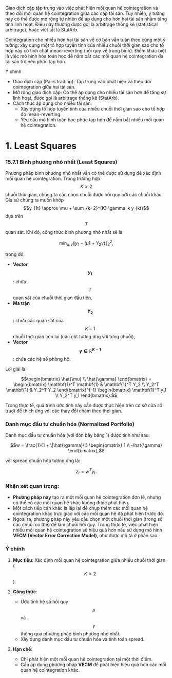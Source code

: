 Giao dịch cặp tập trung vào việc phát hiện mối quan hệ cointegration và theo dõi mối quan hệ cointegration giữa các cặp tài sản. Tuy nhiên, ý tưởng này có thể được mở rộng tự nhiên để áp dụng cho hơn hai tài sản nhằm tăng tính linh hoạt. Điều này thường được gọi là arbitrage thống kê (statistical arbitrage), hoặc viết tắt là StatArb.

Cointegration cho nhiều hơn hai tài sản về cơ bản vẫn tuân theo cùng một ý tưởng: xây dựng một tổ hợp tuyến tính của nhiều chuỗi thời gian sao cho tổ hợp này có tính chất mean-reverting (hồi quy về trung bình). Điểm khác biệt là việc mô hình hóa toán học để nắm bắt các mối quan hệ cointegration đa tài sản trở nên phức tạp hơn.

Ý chính
- Giao dịch cặp (Pairs trading): Tập trung vào phát hiện và theo dõi cointegration giữa hai tài sản.
- Mở rộng giao dịch cặp: Có thể áp dụng cho nhiều tài sản hơn để tăng sự linh hoạt, được gọi là arbitrage thống kê (StatArb).
- Cách thức áp dụng cho nhiều tài sản:
  - Xây dựng tổ hợp tuyến tính của nhiều chuỗi thời gian sao cho tổ hợp đó mean-reverting.
  - Yêu cầu mô hình toán học phức tạp hơn để nắm bắt nhiều mối quan hệ cointegration.
 
# 1. Least Squares
### 15.7.1 Bình phương nhỏ nhất (Least Squares)

Phương pháp bình phương nhỏ nhất vẫn có thể được sử dụng để xác định mối quan hệ cointegration. Trong trường hợp $$K > 2$$ chuỗi thời gian, chúng ta cần chọn chuỗi được hồi quy bởi các chuỗi khác. Giả sử chúng ta muốn khớp $$y_{1t} \approx \mu + \sum_{k=2}^{K} \gamma_k y_{kt}$$ dựa trên $$T$$ quan sát. Khi đó, công thức bình phương nhỏ nhất sẽ là:

$$\min_{\mu, \gamma} \| y_1 - (\mu \mathbf{1} + Y_2 \gamma) \|_2^2,$$

trong đó:
- **Vector $$y_1$$**: chứa $$T$$ quan sát của chuỗi thời gian đầu tiên,
- **Ma trận $$Y_2$$**: chứa các quan sát của $$K - 1$$ chuỗi thời gian còn lại (các cột tương ứng với từng chuỗi),
- **Vector $$\gamma \in \mathbb{R}^{K-1}$$**: chứa các hệ số phòng hộ.

Lời giải là:

```math
\begin{bmatrix}
\hat{\mu} \\
\hat{\gamma}
\end{bmatrix}
=
\begin{bmatrix}
\mathbf{1}^T \mathbf{1} & \mathbf{1}^T Y_2 \\
Y_2^T \mathbf{1} & Y_2^T Y_2
\end{bmatrix}^{-1}
\begin{bmatrix}
\mathbf{1}^T y_1 \\
Y_2^T y_1
\end{bmatrix}.
```

Trong thực tế, quá trình ước tính này cần được thực hiện trên cơ sở cửa sổ trượt để thích ứng với các thay đổi chậm theo thời gian.

### Danh mục đầu tư chuẩn hóa (Normalized Portfolio)
Danh mục đầu tư chuẩn hóa (với đòn bẩy bằng 1) được tính như sau:

```math
w = \frac{1}{1 + \|\hat{\gamma}\|} 
\begin{bmatrix}
1 \\
-\hat{\gamma}
\end{bmatrix},
```

với spread chuẩn hóa tương ứng là:

$$z_t = w^T y_t.$$

### Nhận xét quan trọng:
- **Phương pháp này** tạo ra một mối quan hệ cointegration đơn lẻ, nhưng có thể có các mối quan hệ khác không được phát hiện.
- Một cách tiếp cận khác là lập lại để chụp thêm các mối quan hệ cointegration khác trực giao với các mối quan hệ đã phát hiện trước đó.
- Ngoài ra, phương pháp này yêu cầu chọn một chuỗi thời gian (trong số các chuỗi có thể) để làm chuỗi hồi quy. Trong thực tế, việc phát hiện nhiều mối quan hệ cointegration sẽ hiệu quả hơn nếu sử dụng mô hình **VECM (Vector Error Correction Model)**, như được mô tả ở phần sau.

### Ý chính
1. **Mục tiêu**: Xác định mối quan hệ cointegration giữa nhiều chuỗi thời gian ($$K > 2$$).

2. **Công thức**:
   - Ước tính hệ số hồi quy $$\mu$$ và $$\gamma$$ thông qua phương pháp bình phương nhỏ nhất.
   - Xây dựng danh mục đầu tư chuẩn hóa và tính toán spread.

3. **Hạn chế**:
   - Chỉ phát hiện một mối quan hệ cointegration tại một thời điểm.
   - Cần áp dụng phương pháp **VECM** để phát hiện hiệu quả hơn các mối quan hệ cointegration khác.

